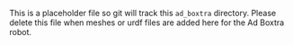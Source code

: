 This is a placeholder file so git will track this `ad_boxtra` directory. Please delete this file when meshes or urdf files are added here for the Ad Boxtra robot.
